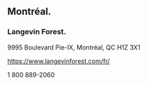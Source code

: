 
## Montréal.

### Langevin Forest.

9995 Boulevard Pie-IX, Montréal, QC H1Z 3X1

https://www.langevinforest.com/fr/

1 800 889-2060
